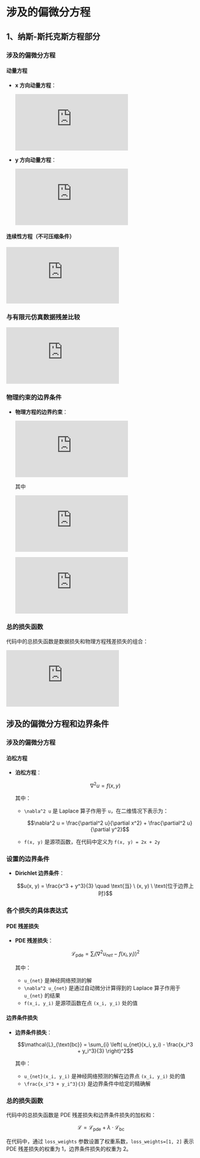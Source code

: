 # 涉及的偏微分方程

## 1、纳斯-斯托克斯方程部分

### 涉及的偏微分方程

#### 动量方程

- **x 方向动量方程**：
  
  ![公式](https://latex.codecogs.com/svg.latex?%5Cfrac%7B%5Cpartial%20u%7D%7B%5Cpartial%20t%7D%20&plus;%20%5Clambda_1%20%5Cleft(%20u%20%5Cfrac%7B%5Cpartial%20u%7D%7B%5Cpartial%20x%7D%20&plus;%20v%20%5Cfrac%7B%5Cpartial%20u%7D%7B%5Cpartial%20y%7D%20%5Cright)%20&plus;%20%5Cfrac%7B%5Cpartial%20p%7D%7B%5Cpartial%20x%7D%20-%20%5Clambda_2%20%5Cleft(%20%5Cfrac%7B%5Cpartial%5E2%20u%7D%7B%5Cpartial%20x%5E2%7D%20&plus;%20%5Cfrac%7B%5Cpartial%5E2%20u%7D%7B%5Cpartial%20y%5E2%7D%20%5Cright)%20%3D%200)

- **y 方向动量方程**：
  
  ![公式](https://latex.codecogs.com/svg.latex?%5Cfrac%7B%5Cpartial%20v%7D%7B%5Cpartial%20t%7D%20&plus;%20%5Clambda_1%20%5Cleft(%20u%20%5Cfrac%7B%5Cpartial%20v%7D%7B%5Cpartial%20x%7D%20&plus;%20v%20%5Cfrac%7B%5Cpartial%20v%7D%7B%5Cpartial%20y%7D%20%5Cright)%20&plus;%20%5Cfrac%7B%5Cpartial%20p%7D%7B%5Cpartial%20y%7D%20-%20%5Clambda_2%20%5Cleft(%20%5Cfrac%7B%5Cpartial%5E2%20v%7D%7B%5Cpartial%20x%5E2%7D%20&plus;%20%5Cfrac%7B%5Cpartial%5E2%20v%7D%7B%5Cpartial%20y%5E2%7D%20%5Cright)%20%3D%200)

#### 连续性方程（不可压缩条件）

![公式](https://latex.codecogs.com/svg.latex?%5Cfrac%7B%5Cpartial%20u%7D%7B%5Cpartial%20x%7D%20&plus;%20%5Cfrac%7B%5Cpartial%20v%7D%7B%5Cpartial%20y%7D%20%3D%200)

### 与有限元仿真数据残差比较

![公式](https://latex.codecogs.com/svg.latex?%5Cmathcal%7BL%7D_%7B%5Ctext%7Bdata%7D%7D%20%3D%20%5Csum_%7Bi%7D%20%5Cleft(%20(u_i%20-%20%5Chat%7Bu%7D_i)%5E2%20&plus;%20(v_i%20-%20%5Chat%7Bv%7D_i)%5E2%20%5Cright))

### 物理约束的边界条件

- **物理方程的边界约束**：
  
  ![公式](https://latex.codecogs.com/svg.latex?%5Cmathcal%7BL%7D_%7B%5Ctext%7Bpde%7D%7D%20%3D%20%5Csum_%7Bi%7D%20%5Cleft(%20f_%7Bu,i%7D%5E2%20&plus;%20f_%7Bv,i%7D%5E2%20%5Cright))
  
  其中
  
  ![公式](https://latex.codecogs.com/svg.latex?f_u%20%3D%20%5Cfrac%7B%5Cpartial%20u%7D%7B%5Cpartial%20t%7D%20&plus;%20%5Clambda_1%20%5Cleft(%20u%20%5Cfrac%7B%5Cpartial%20u%7D%7B%5Cpartial%20x%7D%20&plus;%20v%20%5Cfrac%7B%5Cpartial%20u%7D%7B%5Cpartial%20y%7D%20%5Cright)%20&plus;%20%5Cfrac%7B%5Cpartial%20p%7D%7B%5Cpartial%20x%7D%20-%20%5Clambda_2%20%5Cleft(%20%5Cfrac%7B%5Cpartial%5E2%20u%7D%7B%5Cpartial%20x%5E2%7D%20&plus;%20%5Cfrac%7B%5Cpartial%5E2%20u%7D%7B%5Cpartial%20y%5E2%7D%20%5Cright))
  
  ![公式](https://latex.codecogs.com/svg.latex?f_v%20%3D%20%5Cfrac%7B%5Cpartial%20v%7D%7B%5Cpartial%20t%7D%20&plus;%20%5Clambda_1%20%5Cleft(%20u%20%5Cfrac%7B%5Cpartial%20v%7D%7B%5Cpartial%20x%7D%20&plus;%20v%20%5Cfrac%7B%5Cpartial%20v%7D%7B%5Cpartial%20y%7D%20%5Cright)%20&plus;%20%5Cfrac%7B%5Cpartial%20p%7D%7B%5Cpartial%20y%7D%20-%20%5Clambda_2%20%5Cleft(%20%5Cfrac%7B%5Cpartial%5E2%20v%7D%7B%5Cpartial%20x%5E2%7D%20&plus;%20%5Cfrac%7B%5Cpartial%5E2%20v%7D%7B%5Cpartial%20y%5E2%7D%20%5Cright))

### 总的损失函数

代码中的总损失函数是数据损失和物理方程残差损失的组合：

![公式](https://latex.codecogs.com/svg.latex?%5Cmathcal%7BL%7D%20%3D%20%5Cmathcal%7BL%7D_%7B%5Ctext%7Bdata%7D%7D%20&plus;%20%5Cmathcal%7BL%7D_%7B%5Ctext%7Bpde%7D%7D)

## 涉及的偏微分方程和边界条件

### 涉及的偏微分方程

#### 泊松方程

- **泊松方程**：
  
  ```math
  \nabla^2 u = f(x, y)
  ```

  其中：
  
  - `\nabla^2 u` 是 Laplace 算子作用于 `u`，在二维情况下表示为：
    
    ```math
    \nabla^2 u = \frac{\partial^2 u}{\partial x^2} + \frac{\partial^2 u}{\partial y^2}
    ```
  - `f(x, y)` 是源项函数，在代码中定义为 `f(x, y) = 2x + 2y`

### 设置的边界条件

- **Dirichlet 边界条件**：
  
  ```math
  u(x, y) = \frac{x^3 + y^3}{3} \quad \text{当} \ (x, y) \ \text{位于边界上时}
  ```

### 各个损失的具体表达式

#### PDE 残差损失

- **PDE 残差损失**：
  
  ```math
  \mathcal{L}_{\text{pde}} = \sum_{i} \left( \nabla^2 u_{net} - f(x_i, y_i) \right)^2
  ```

  其中：
  
  - `u_{net}` 是神经网络预测的解
  - `\nabla^2 u_{net}` 是通过自动微分计算得到的 Laplace 算子作用于 `u_{net}` 的结果
  - `f(x_i, y_i)` 是源项函数在点 `(x_i, y_i)` 处的值

#### 边界条件损失

- **边界条件损失**：
  
  ```math
  \mathcal{L}_{\text{bc}} = \sum_{i} \left( u_{net}(x_i, y_i) - \frac{x_i^3 + y_i^3}{3} \right)^2
  ```

  其中：
  
  - `u_{net}(x_i, y_i)` 是神经网络预测的解在边界点 `(x_i, y_i)` 处的值
  - `\frac{x_i^3 + y_i^3}{3}` 是边界条件中给定的精确解

### 总的损失函数

代码中的总损失函数是 PDE 残差损失和边界条件损失的加权和：

```math
\mathcal{L} = \mathcal{L}_{\text{pde}} + \lambda \cdot \mathcal{L}_{\text{bc}}
```

在代码中，通过 `loss_weights` 参数设置了权重系数，`loss_weights=[1, 2]` 表示 PDE 残差损失的权重为 1，边界条件损失的权重为 2。
